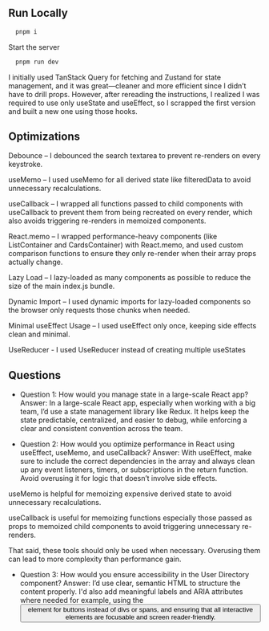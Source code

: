 
## Run Locally


```bash
  pnpm i
```

Start the server

```bash
  pnpm run dev
```


I initially used TanStack Query for fetching and Zustand for state management, and it was great—cleaner and more efficient since I didn’t have to drill props. However, after rereading the instructions, I realized I was required to use only useState and useEffect, so I scrapped the first version and built a new one using those hooks.

## Optimizations


Debounce – I debounced the search textarea to prevent re-renders on every keystroke.

useMemo – I used useMemo for all derived state like filteredData to avoid unnecessary recalculations.

useCallback – I wrapped all functions passed to child components with useCallback to prevent them from being recreated on every render, which also avoids triggering re-renders in memoized components.

React.memo – I wrapped performance-heavy components (like ListContainer and CardsContainer) with React.memo, and used custom comparison functions to ensure they only re-render when their array props actually change.

Lazy Load – I lazy-loaded as many components as possible to reduce the size of the main index.js bundle.

Dynamic Import – I used dynamic imports for lazy-loaded components so the browser only requests those chunks when needed.

Minimal useEffect Usage – I used useEffect only once, keeping side effects clean and minimal.

UseReducer - I used UseReducer instead of creating multiple useStates
## Questions


- Question 1: How would you manage state in a large-scale React app?
Answer:
In a large-scale React app, especially when working with a big team, I’d use a state management library like Redux. It helps keep the state predictable, centralized, and easier to debug, while enforcing a clear and consistent convention across the team.

- Question 2: How would you optimize performance in React using useEffect, useMemo, and useCallback?
Answer:
With useEffect, make sure to include the correct dependencies in the array and always clean up any event listeners, timers, or subscriptions in the return function. Avoid overusing it for logic that doesn’t involve side effects.

useMemo is helpful for memoizing expensive derived state to avoid unnecessary recalculations.

useCallback is useful for memoizing functions especially those passed as props to memoized child components to avoid triggering unnecessary re-renders.

That said, these tools should only be used when necessary. Overusing them can lead to more complexity than performance gain.

- Question 3: How would you ensure accessibility in the User Directory component?
Answer:
I’d use clear, semantic HTML to structure the content properly. I'd also add meaningful labels and ARIA attributes where needed for example, using the <button> element for buttons instead of divs or spans, and ensuring that all interactive elements are focusable and screen reader-friendly.
